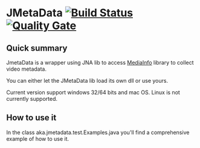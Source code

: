 # JMetaData [![Build Status](https://travis-ci.org/welle/JMetaData.svg?branch=master)](https://travis-ci.org/welle/JMetaData) [![Quality Gate](https://sonarcloud.io/api/badges/gate?key=aka.jmetadata:JMetaData)](https://sonarcloud.io/dashboard/index/aka.jmetadata:JMetaData) #

## Quick summary ##

JmetaData is a wrapper using JNA lib to access [MediaInfo](http://mediaarea.net/en/MediaInfo) library to collect video metadata. 

You can either let the JMetaData lib load its own dll or use yours.

Current version support windows 32/64 bits and mac OS. Linux is not currently supported.

## How to use it ##

In the class aka.jmetadata.test.Examples.java you'll find a comprehensive example of how to use it.

